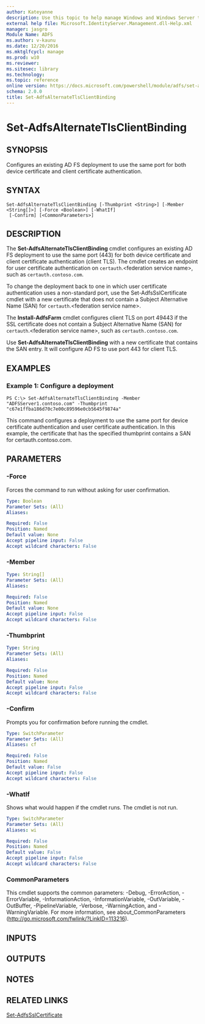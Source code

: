 ```yaml
---
author: Kateyanne
description: Use this topic to help manage Windows and Windows Server technologies with Windows PowerShell.
external help file: Microsoft.IdentityServer.Management.dll-Help.xml
manager: jasgro
Module Name: ADFS
ms.author: v-kaunu
ms.date: 12/20/2016
ms.mktglfcycl: manage
ms.prod: w10
ms.reviewer: 
ms.sitesec: library
ms.technology: 
ms.topic: reference
online version: https://docs.microsoft.com/powershell/module/adfs/set-adfsalternatetlsclientbinding?view=windowsserver2022-ps&wt.mc_id=ps-gethelp
schema: 2.0.0
title: Set-AdfsAlternateTlsClientBinding
---
```


# Set-AdfsAlternateTlsClientBinding

## SYNOPSIS
Configures an existing AD FS deployment to use the same port for both device certificate and client certificate authentication.

## SYNTAX

```
Set-AdfsAlternateTlsClientBinding [-Thumbprint <String>] [-Member <String[]>] [-Force <Boolean>] [-WhatIf]
 [-Confirm] [<CommonParameters>]
```

## DESCRIPTION
The **Set-AdfsAlternateTlsClientBinding** cmdlet configures an existing AD FS deployment to use the same port (443) for both device certificate and client certificate authentication (client TLS).
The cmdlet creates an endpoint for user certificate authentication on `certauth`.\<federation service name\>, such as `certauth.contoso.com`.

To change the deployment back to one in which user certificate authentication uses a non-standard port, use the Set-AdfsSslCertificate cmdlet with a new certificate that does not contain a Subject Alternative Name (SAN) for `certauth`.\<federation service name\>.

The **Install-AdfsFarm** cmdlet configures client TLS on port 49443 if the SSL certificate does not contain a Subject Alternative Name (SAN) for `certauth`.\<federation service name\>, such as `certauth.contoso.com`.

Use **Set-AdfsAlternateTlsClientBinding** with a new certificate that contains the SAN entry.
It will configure AD FS to use port 443 for client TLS.

## EXAMPLES

### Example 1: Configure a deployment
```
PS C:\> Set-AdfsAlternateTlsClientBinding -Member "ADFSServer1.contoso.com" -Thumbprint "c67e1ffba186d70c7e00c89596e0cb5645f9874a"
```

This command configures a deployment to use the same port for device certificate authentication and user certificate authentication.
In this example, the certificate that has the specified thumbprint contains a SAN for certauth.contoso.com.

## PARAMETERS

### -Force
Forces the command to run without asking for user confirmation.

```yaml
Type: Boolean
Parameter Sets: (All)
Aliases: 

Required: False
Position: Named
Default value: None
Accept pipeline input: False
Accept wildcard characters: False
```

### -Member
```yaml
Type: String[]
Parameter Sets: (All)
Aliases: 

Required: False
Position: Named
Default value: None
Accept pipeline input: False
Accept wildcard characters: False
```

### -Thumbprint
```yaml
Type: String
Parameter Sets: (All)
Aliases: 

Required: False
Position: Named
Default value: None
Accept pipeline input: False
Accept wildcard characters: False
```

### -Confirm
Prompts you for confirmation before running the cmdlet.

```yaml
Type: SwitchParameter
Parameter Sets: (All)
Aliases: cf

Required: False
Position: Named
Default value: False
Accept pipeline input: False
Accept wildcard characters: False
```

### -WhatIf
Shows what would happen if the cmdlet runs.
The cmdlet is not run.

```yaml
Type: SwitchParameter
Parameter Sets: (All)
Aliases: wi

Required: False
Position: Named
Default value: False
Accept pipeline input: False
Accept wildcard characters: False
```

### CommonParameters
This cmdlet supports the common parameters: -Debug, -ErrorAction, -ErrorVariable, -InformationAction, -InformationVariable, -OutVariable, -OutBuffer, -PipelineVariable, -Verbose, -WarningAction, and -WarningVariable. For more information, see about_CommonParameters (http://go.microsoft.com/fwlink/?LinkID=113216).

## INPUTS

## OUTPUTS

## NOTES

## RELATED LINKS

[Set-AdfsSslCertificate](./Set-AdfsSslCertificate.md)


